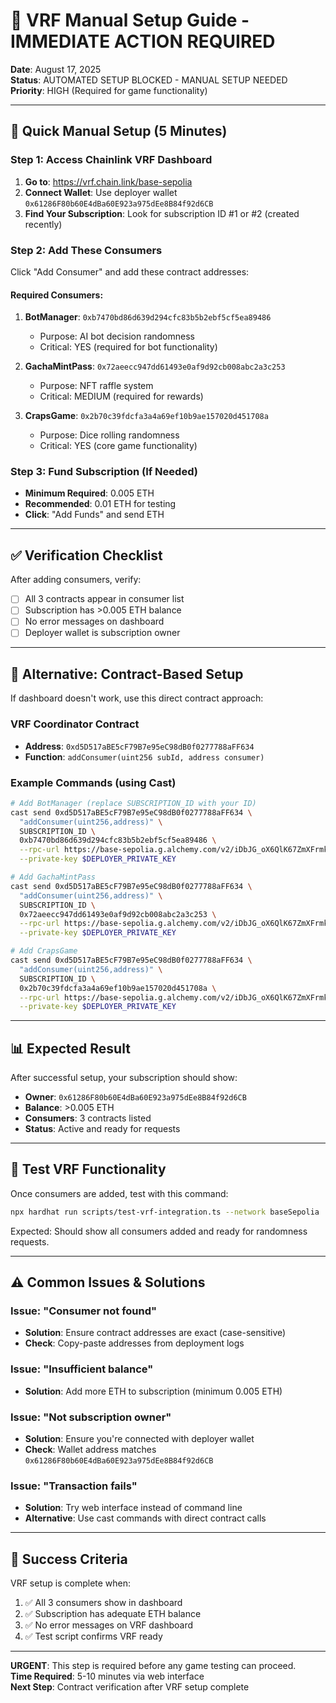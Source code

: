 # 🔗 VRF Manual Setup Guide - IMMEDIATE ACTION REQUIRED

**Date**: August 17, 2025  
**Status**: AUTOMATED SETUP BLOCKED - MANUAL SETUP NEEDED  
**Priority**: HIGH (Required for game functionality)

---

## 🎯 Quick Manual Setup (5 Minutes)

### Step 1: Access Chainlink VRF Dashboard
1. **Go to**: https://vrf.chain.link/base-sepolia
2. **Connect Wallet**: Use deployer wallet `0x61286F80b60E4dBa60E923a975dEe8B84f92d6CB`
3. **Find Your Subscription**: Look for subscription ID #1 or #2 (created recently)

### Step 2: Add These Consumers
Click "Add Consumer" and add these contract addresses:

#### Required Consumers:
1. **BotManager**: `0xb7470bd86d639d294cfc83b5b2ebf5cf5ea89486`
   - Purpose: AI bot decision randomness
   - Critical: YES (required for bot functionality)

2. **GachaMintPass**: `0x72aeecc947dd61493e0af9d92cb008abc2a3c253`
   - Purpose: NFT raffle system
   - Critical: MEDIUM (required for rewards)

3. **CrapsGame**: `0x2b70c39fdcfa3a4a69ef10b9ae157020d451708a`
   - Purpose: Dice rolling randomness
   - Critical: YES (core game functionality)

### Step 3: Fund Subscription (If Needed)
- **Minimum Required**: 0.005 ETH
- **Recommended**: 0.01 ETH for testing
- **Click**: "Add Funds" and send ETH

---

## ✅ Verification Checklist

After adding consumers, verify:
- [ ] All 3 contracts appear in consumer list
- [ ] Subscription has >0.005 ETH balance
- [ ] No error messages on dashboard
- [ ] Deployer wallet is subscription owner

---

## 🚀 Alternative: Contract-Based Setup

If dashboard doesn't work, use this direct contract approach:

### VRF Coordinator Contract
- **Address**: `0xd5D517aBE5cF79B7e95eC98dB0f0277788aFF634`
- **Function**: `addConsumer(uint256 subId, address consumer)`

### Example Commands (using Cast)
```bash
# Add BotManager (replace SUBSCRIPTION_ID with your ID)
cast send 0xd5D517aBE5cF79B7e95eC98dB0f0277788aFF634 \
  "addConsumer(uint256,address)" \
  SUBSCRIPTION_ID \
  0xb7470bd86d639d294cfc83b5b2ebf5cf5ea89486 \
  --rpc-url https://base-sepolia.g.alchemy.com/v2/iDbJG_oX6QlK67ZmXFrmk \
  --private-key $DEPLOYER_PRIVATE_KEY

# Add GachaMintPass
cast send 0xd5D517aBE5cF79B7e95eC98dB0f0277788aFF634 \
  "addConsumer(uint256,address)" \
  SUBSCRIPTION_ID \
  0x72aeecc947dd61493e0af9d92cb008abc2a3c253 \
  --rpc-url https://base-sepolia.g.alchemy.com/v2/iDbJG_oX6QlK67ZmXFrmk \
  --private-key $DEPLOYER_PRIVATE_KEY

# Add CrapsGame
cast send 0xd5D517aBE5cF79B7e95eC98dB0f0277788aFF634 \
  "addConsumer(uint256,address)" \
  SUBSCRIPTION_ID \
  0x2b70c39fdcfa3a4a69ef10b9ae157020d451708a \
  --rpc-url https://base-sepolia.g.alchemy.com/v2/iDbJG_oX6QlK67ZmXFrmk \
  --private-key $DEPLOYER_PRIVATE_KEY
```

---

## 📊 Expected Result

After successful setup, your subscription should show:
- **Owner**: `0x61286F80b60E4dBa60E923a975dEe8B84f92d6CB`
- **Balance**: >0.005 ETH
- **Consumers**: 3 contracts listed
- **Status**: Active and ready for requests

---

## 🧪 Test VRF Functionality

Once consumers are added, test with this command:
```bash
npx hardhat run scripts/test-vrf-integration.ts --network baseSepolia
```

Expected: Should show all consumers added and ready for randomness requests.

---

## ⚠️ Common Issues & Solutions

### Issue: "Consumer not found"
- **Solution**: Ensure contract addresses are exact (case-sensitive)
- **Check**: Copy-paste addresses from deployment logs

### Issue: "Insufficient balance"
- **Solution**: Add more ETH to subscription (minimum 0.005 ETH)

### Issue: "Not subscription owner"
- **Solution**: Ensure you're connected with deployer wallet
- **Check**: Wallet address matches `0x61286F80b60E4dBa60E923a975dEe8B84f92d6CB`

### Issue: "Transaction fails"
- **Solution**: Try web interface instead of command line
- **Alternative**: Use cast commands with direct contract calls

---

## 🎯 Success Criteria

VRF setup is complete when:
1. ✅ All 3 consumers show in dashboard
2. ✅ Subscription has adequate ETH balance
3. ✅ No error messages on VRF dashboard
4. ✅ Test script confirms VRF ready

---

**URGENT**: This step is required before any game testing can proceed.  
**Time Required**: 5-10 minutes via web interface  
**Next Step**: Contract verification after VRF setup complete
